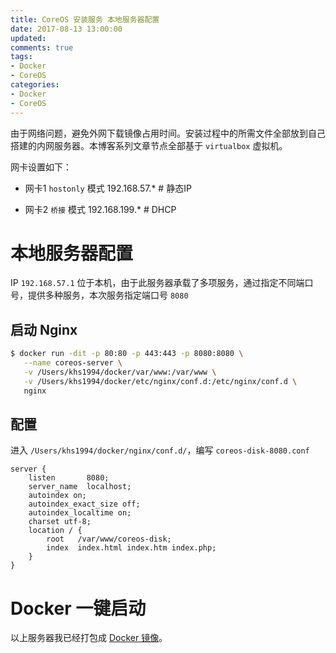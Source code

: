 ```yaml
---
title: CoreOS 安装服务 本地服务器配置
date: 2017-08-13 13:00:00
updated:
comments: true
tags:
- Docker
- CoreOS
categories:
- Docker
- CoreOS
---
```


由于网络问题，避免外网下载镜像占用时间。安装过程中的所需文件全部放到自己搭建的内网服务器。本博客系列文章节点全部基于 `virtualbox` 虚拟机。

<!--more-->

网卡设置如下：

* 网卡1 `hostonly` 模式       192.168.57.*        # 静态IP

* 网卡2 `桥接`      模式       192.168.199.*       # DHCP

# 本地服务器配置

IP `192.168.57.1` 位于本机，由于此服务器承载了多项服务，通过指定不同端口号，提供多种服务，本次服务指定端口号 `8080`

## 启动 Nginx

```bash
$ docker run -dit -p 80:80 -p 443:443 -p 8080:8080 \
   --name coreos-server \
   -v /Users/khs1994/docker/var/www:/var/www \
   -v /Users/khs1994/docker/etc/nginx/conf.d:/etc/nginx/conf.d \
   nginx
```

## 配置  

进入 `/Users/khs1994/docker/nginx/conf.d/`，编写 `coreos-disk-8080.conf`

```nginx
server {
    listen       8080;
    server_name  localhost;
    autoindex on;
    autoindex_exact_size off;
    autoindex_localtime on;
    charset utf-8;
    location / {
        root   /var/www/coreos-disk;
        index  index.html index.htm index.php;
    }
}
```

# Docker 一键启动

以上服务器我已经打包成 [Docker 镜像](https://github.com/khs1994-website/docker-coreos)。
